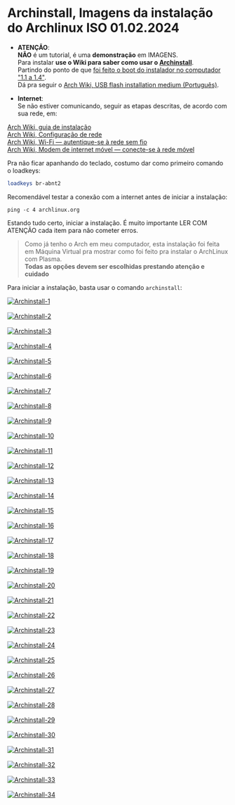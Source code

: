 # Archinstall, Imagens da instalação do Archlinux ISO 01.02.2024

- **ATENÇÃO**:  
**NÃO** é um tutorial, é uma **demonstração** em IMAGENS.  
Para instalar **use o Wiki para saber como usar o [Archinstall](https://wiki.archlinux.org/title/Archinstall_(Portugu%C3%AAs))**.  
Partindo do ponto de que [foi feito o boot do instalador no computador "1.1 a 1.4"](https://wiki.archlinux.org/title/Installation_guide_(Portugu%C3%AAs)).  
Dá pra seguir o [Arch Wiki, USB flash installation medium (Português)](https://wiki.archlinux.org/title/USB_flash_installation_medium_(Portugu%C3%AAs)).  

- **Internet**:  
Se não estiver comunicando, seguir as etapas descritas, de acordo com sua rede, em:  

[Arch Wiki, guia de instalação](https://wiki.archlinux.org/title/Installation_guide_(Portugu%C3%AAs)#Conectar_%C3%A0_internet)  
[Arch Wiki, Configuração de rede](https://wiki.archlinux.org/title/Network_configuration_(Portugu%C3%AAs)#Endere%C3%A7o_IP_est%C3%A1tico)  
[Arch Wiki, Wi-Fi — autentique-se à rede sem fio](https://wiki.archlinux.org/title/Iwd_(Portugu%C3%AAs)#iwctl)  
[Arch Wiki, Modem de internet móvel — conecte-se à rede móvel](https://wiki.archlinux.org/title/Mobile_broadband_modem#ModemManager)  

Pra não ficar apanhando do teclado, costumo dar como primeiro comando o loadkeys:

```bash
loadkeys br-abnt2
```

Recomendável testar a conexão com a internet antes de iniciar a instalação:

```
ping -c 4 archlinux.org
```

Estando tudo certo, iniciar a instalação. É muito importante LER COM ATENÇÃO cada item para não cometer erros.  
>Como já tenho o Arch em meu computador, esta instalação foi feita em Máquina Virtual pra mostrar como foi feito pra instalar o ArchLinux com Plasma.  
**Todas as opções devem ser escolhidas prestando atenção e cuidado**  

Para iniciar a instalação, basta usar o comando `archinstall`:  

<a href="https://postimages.org/" target="_blank"><img src="https://i.postimg.cc/ZqsFBj7V/Archinstall-1.png" alt="Archinstall-1"/></a><br/><br/>
<a href="https://postimages.org/" target="_blank"><img src="https://i.postimg.cc/q7vxvWLN/Archinstall-2.png" alt="Archinstall-2"/></a><br/><br/>
<a href="https://postimages.org/" target="_blank"><img src="https://i.postimg.cc/85qRwcVv/Archinstall-3.png" alt="Archinstall-3"/></a><br/><br/>
<a href="https://postimages.org/" target="_blank"><img src="https://i.postimg.cc/brkQ5PzB/Archinstall-4.png" alt="Archinstall-4"/></a><br/><br/>
<a href="https://postimages.org/" target="_blank"><img src="https://i.postimg.cc/FRfbjcwm/Archinstall-5.png" alt="Archinstall-5"/></a><br/><br/>
<a href="https://postimg.cc/LhmZ0ZQJ" target="_blank"><img src="https://i.postimg.cc/KcMrjPnD/Archinstall-6.png" alt="Archinstall-6"/></a><br/><br/>
<a href="https://postimages.org/" target="_blank"><img src="https://i.postimg.cc/YqN6ftD4/Archinstall-7.png" alt="Archinstall-7"/></a><br/><br/>
<a href="https://postimg.cc/TK5yWj14" target="_blank"><img src="https://i.postimg.cc/sgw5qwrs/Archinstall-8.png" alt="Archinstall-8"/></a><br/><br/>
<a href="https://postimages.org/" target="_blank"><img src="https://i.postimg.cc/4NRv9YPk/Archinstall-9.png" alt="Archinstall-9"/></a><br/><br/>
<a href="https://postimg.cc/gwvngYvy" target="_blank"><img src="https://i.postimg.cc/Pq7YrJJ7/Archinstall-10.png" alt="Archinstall-10"/></a><br/><br/>
<a href="https://postimages.org/" target="_blank"><img src="https://i.postimg.cc/g2Yvg11g/Archinstall-11.png" alt="Archinstall-11"/></a><br/><br/>
<a href="https://postimages.org/" target="_blank"><img src="https://i.postimg.cc/KYjt2BGL/Archinstall-12.png" alt="Archinstall-12"/></a><br/><br/>
<a href="https://postimg.cc/fSbyWm15" target="_blank"><img src="https://i.postimg.cc/Rh7HRTdr/Archinstall-13.png" alt="Archinstall-13"/></a><br/><br/>
<a href="https://postimages.org/" target="_blank"><img src="https://i.postimg.cc/nzQ7sxQh/Archinstall-14.png" alt="Archinstall-14"/></a><br/><br/>
<a href="https://postimages.org/" target="_blank"><img src="https://i.postimg.cc/rsX4xHSC/Archinstall-15.png" alt="Archinstall-15"/></a><br/><br/>
<a href="https://postimg.cc/5j96mWjv" target="_blank"><img src="https://i.postimg.cc/gc88mYWM/Archinstall-16.png" alt="Archinstall-16"/></a><br/><br/>
<a href="https://postimg.cc/Xpmq3ZLc" target="_blank"><img src="https://i.postimg.cc/6p5vrnGS/Archinstall-17.png" alt="Archinstall-17"/></a><br/><br/>
<a href="https://postimages.org/" target="_blank"><img src="https://i.postimg.cc/VLwMN3sz/Archinstall-18.png" alt="Archinstall-18"/></a><br/><br/>
<a href="https://postimg.cc/Mcbpy9Sd" target="_blank"><img src="https://i.postimg.cc/mrK1Wn6f/Archinstall-19.png" alt="Archinstall-19"/></a><br/><br/>
<a href="https://postimages.org/" target="_blank"><img src="https://i.postimg.cc/NfxX2pLm/Archinstall-20.png" alt="Archinstall-20"/></a><br/><br/>
<a href="https://postimages.org/" target="_blank"><img src="https://i.postimg.cc/Jz6BP0Nh/Archinstall-21.png" alt="Archinstall-21"/></a><br/><br/>
<a href="https://postimages.org/" target="_blank"><img src="https://i.postimg.cc/Gp4TNRKx/Archinstall-22.png" alt="Archinstall-22"/></a><br/><br/>
<a href="https://postimages.org/" target="_blank"><img src="https://i.postimg.cc/fLXtzv63/Archinstall-23.png" alt="Archinstall-23"/></a><br/><br/>
<a href="https://postimages.org/" target="_blank"><img src="https://i.postimg.cc/cCSKrnSF/Archinstall-24.png" alt="Archinstall-24"/></a><br/><br/>
<a href="https://postimg.cc/8sCz6dnm" target="_blank"><img src="https://i.postimg.cc/4467jB6q/Archinstall-25.png" alt="Archinstall-25"/></a><br/><br/>
<a href="https://postimages.org/" target="_blank"><img src="https://i.postimg.cc/br9ZbwYp/Archinstall-26.png" alt="Archinstall-26"/></a><br/><br/>
<a href="https://postimages.org/" target="_blank"><img src="https://i.postimg.cc/CLwB0kJ1/Archinstall-27.png" alt="Archinstall-27"/></a><br/><br/>
<a href="https://postimages.org/" target="_blank"><img src="https://i.postimg.cc/rFgdwsY9/Archinstall-28.png" alt="Archinstall-28"/></a><br/><br/>
<a href="https://postimg.cc/McxWK1QR" target="_blank"><img src="https://i.postimg.cc/W4qt8np9/Archinstall-29.png" alt="Archinstall-29"/></a><br/><br/>
<a href="https://postimages.org/" target="_blank"><img src="https://i.postimg.cc/pLTmhvwM/Archinstall-30.png" alt="Archinstall-30"/></a><br/><br/>
<a href="https://postimages.org/" target="_blank"><img src="https://i.postimg.cc/dVxLGXFk/Archinstall-31.png" alt="Archinstall-31"/></a><br/><br/>
<a href="https://postimg.cc/VSRzS5qh" target="_blank"><img src="https://i.postimg.cc/mDxk5HtT/Archinstall-32.png" alt="Archinstall-32"/></a><br/><br/>
<a href="https://postimg.cc/Pp5T1hK5" target="_blank"><img src="https://i.postimg.cc/NM1FqjHm/Archinstall-33.png" alt="Archinstall-33"/></a><br/><br/>
<a href="https://postimg.cc/njSZk5wY" target="_blank"><img src="https://i.postimg.cc/hvcjSRLw/Archinstall-34.png" alt="Archinstall-34"/></a><br/><br/>

